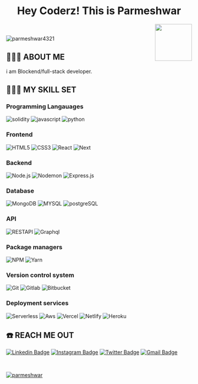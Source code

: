 
<h1 align="center">
<!-- <img src="https://github.com/blackcater/blackcater/raw/master/images/Hi.gif" height="32" /> -->
Hey Coderz!   This is  Parmeshwar
<!-- <img src="https://github.com/blackcater/blackcater/raw/master/images/Hi.gif" height="32" /> -->
</h1>

<img align='right' src="https://media.giphy.com/media/LmNwrBhejkK9EFP504/giphy.gif" width="100">
<br>
<p align="left"> <img src="https://komarev.com/ghpvc/?username=parmeshwar4321&label=Profile%20views&color=0e75b6&style=flat" alt="parmeshwar4321" /> </p>

## 👨🏾‍💻 ABOUT ME

<p>i am Blockend/full-stack developer.</p>

## 👨🏾‍🔧 MY SKILL SET

### Programming Langauages

![solidity](https://img.shields.io/badge/-solidity-ffffff?style=flat&logo=solidity&logoColor=000000)
![javascript](https://img.shields.io/badge/-javascript-ffffff?style=flat&logo=javascript&logoColor=000000)
![python](https://img.shields.io/badge/-python-ffffff?style=flat&logo=python)


### Frontend

![HTML5](https://img.shields.io/badge/-HTML5-ffffff?style=flat&logo=HTML5)
![CSS3](https://img.shields.io/badge/-CSS3-ffffff?style=flat&logo=CSS3&logoColor=1572B6)
![React](https://img.shields.io/badge/-REACT-ffffff?style=flat&logo=React)
![Next](https://img.shields.io/badge/-NEXT-ffffff?style=flat&logo=NEXT)

### Backend

![Node.js](https://img.shields.io/badge/-Node.js-ffffff?style=flat&logo=Node.js&logoColor=339933)
![Nodemon](https://img.shields.io/badge/-Nodemon-ffffff?style=flat&logo=Nodemon&logoColor=76D04B)
![Express.js](https://img.shields.io/badge/-Express.js-ffffff?style=flat&logo=Express.js&logoColor=76D04B)

### Database

![MongoDB](https://img.shields.io/badge/-MongoDB-ffffff?style=flat&logo=MongoDB&logoColor=47A248)
![MYSQL](https://img.shields.io/badge/-MYSQL-ffffff?style=flat&logo=MYSQL&logoColor=336791)
![postgreSQL](https://img.shields.io/badge/-postgreSQL-ffffff?style=flat&logo=postgreSQL&logoColor=336791)

### API

![RESTAPI](https://img.shields.io/badge/-RESTAPI-ffffff?style=flat&logo=RESTAPI&logoColor=336791)
![Graphql](https://img.shields.io/badge/-Graphql-ffffff?style=flat&logo=Graphql&logoColor=336791)

### Package managers

![NPM](https://img.shields.io/badge/-NPM-ffffff?style=flat&logo=NPM&logoColor=CB3837)
![Yarn](https://img.shields.io/badge/-Yarn-ffffff?style=flat&logo=yarn&logoColor=CB3837)



### Version control system

![Git](https://img.shields.io/badge/-Git-ffffff?style=flat&logo=Git&logoColor=F05032)
![Gitlab](https://img.shields.io/badge/-Gitlab-ffffff?style=flat&logo=Gitlab&logoColor=F05032)
![Bitbucket](https://img.shields.io/badge/-Bitbucket-ffffff?style=flat&logo=Bitbucket&logoColor=F05032)


### Deployment services
![Serverless](https://img.shields.io/badge/-Serverless-ffffff?style=flat&logo=Serverless&logoColor=F05032)
![Aws](https://img.shields.io/badge/-Aws-ffffff?style=flat&logo=Aws&logoColor=F05032)
![Vercel](https://img.shields.io/badge/-Vercel-ffffff?style=flat&logo=Vercel%20AWS&logoColor=FFFFFF)
![Netlify](https://img.shields.io/badge/-Netlify-ffffff?style=flat&logo=Netlify%20AWS&logoColor=FFFFFF)
![Heroku](https://img.shields.io/badge/-Heroku-ffffff?style=flat&logo=Heroku%20AWS&logoColor=FFFFFF)

## ☎️ REACH ME OUT

[![Linkedin Badge](https://img.shields.io/badge/-parmeshwar-blue?style=flat-square&logo=Linkedin&logoColor=white&link=https://www.linkedin.com/in/parmeshwar4321/)](https://www.linkedin.com/in/parmeshwar4321/)
[![Instagram Badge](https://img.shields.io/badge/-parmeshwar-white?style=flat-square&logo=Instagram&logoColor=Pink&link=https://www.instagram.com/_p_a_r_m_y_a_.007/)](https://www.instagram.com/_p_a_r_m_y_a_.007/)
[![Twitter Badge](https://img.shields.io/badge/-parmeshwar-white?style=flat-square&logo=Twitter&logoColor=Blue&link=https://www.twitter.com/parmeshwar4321)](https://www.twitter.com/parmeshwar4321)
[![Gmail Badge](https://img.shields.io/badge/-rathodparmeshwar4321@gmail.com-c14438?style=flat-square&logo=Gmail&logoColor=white&link=mailto:rathodparmeshwar4321@gmail.com)](mailto:rathodparmeshwar4321@gmail.com)

<br />

<p align="left"> <a href="https://github.com/ryo-ma/github-profile-trophy"><img src="https://github-profile-trophy.vercel.app/?username=parmeshwar4321" alt="parmeshwar" /></a> </p>
